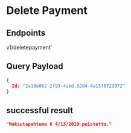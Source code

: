 # Delete Payment

## Endpoints

<!--@include: @/dist/md/api_url.md-->v1/deletepayment`

## Query Payload
```json
{ 
  Id: "2a18e062-2f93-4abd-92d4-4a1570723972" 
}
```

## successful result
```json
"Maksutapahtuma 8 4/13/2019 poistettu."
```